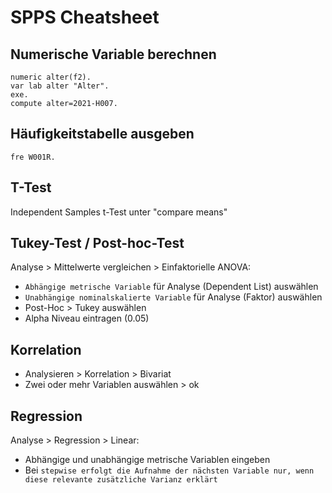 # SPPS Cheatsheet

## Numerische Variable berechnen
```
numeric alter(f2).
var lab alter "Alter".
exe.
compute alter=2021-H007.
```

## Häufigkeitstabelle ausgeben
```
fre W001R.
```

## T-Test
Independent Samples t-Test unter "compare means"

## Tukey-Test / Post-hoc-Test
Analyse > Mittelwerte vergleichen > Einfaktorielle ANOVA:
* `Abhängige metrische Variable` für Analyse (Dependent List) auswählen
* `Unabhängige nominalskalierte Variable` für Analyse (Faktor) auswählen
* Post-Hoc > Tukey auswählen
* Alpha Niveau eintragen (0.05)

## Korrelation
* Analysieren > Korrelation > Bivariat
* Zwei oder mehr Variablen auswählen > ok

## Regression
Analyse > Regression > Linear:
* Abhängige und unabhängige metrische Variablen eingeben
* Bei `stepwise erfolgt die Aufnahme der nächsten Variable nur, wenn diese relevante zusätzliche Varianz erklärt`
